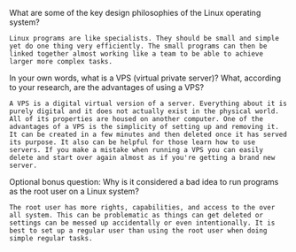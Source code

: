 What are some of the key design philosophies of the Linux operating system?

	Linux programs are like specialists. They should be small and simple yet do one thing very efficiently. The small programs can then be linked together almost working like a team to be able to achieve larger more complex tasks.

In your own words, what is a VPS (virtual private server)? What, according to your research, are the advantages of using a VPS?

	A VPS is a digital virtual version of a server. Everything about it is purely digital and it does not actually exist in the physical world. All of its properties are housed on another computer. One of the advantages of a VPS is the simplicity of setting up and removing it. It can be created in a few minutes and then deleted once it has served its purpose. It also can be helpful for those learn how to use servers. If you make a mistake when running a VPS you can easily delete and start over again almost as if you're getting a brand new server.

Optional bonus question: Why is it considered a bad idea to run programs as the root user on a Linux system?

	The root user has more rights, capabilities, and access to the over all system. This can be problematic as things can get deleted or settings can be messed up accidentally or even intentionally. It is best to set up a regular user than using the root user when doing simple regular tasks. 